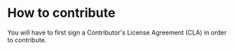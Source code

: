 # How to contribute

You will have to first sign a Contributor's License Agreement (CLA) in order to contribute.
